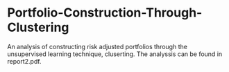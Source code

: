 # Portfolio-Construction-Through-Clustering

An analysis of constructing risk adjusted portfolios through the unsupervised learning technique, cluserting. The analyssis can be found in report2.pdf.
